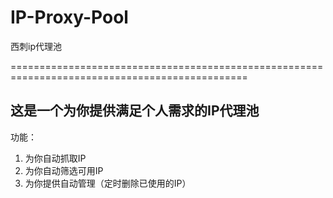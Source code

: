 # IP-Proxy-Pool
西刺ip代理池

===============================================================================================
## 这是一个为你提供满足个人需求的IP代理池

功能：
  1. 为你自动抓取IP
  2. 为你自动筛选可用IP
  3. 为你提供自动管理（定时删除已使用的IP）
 
